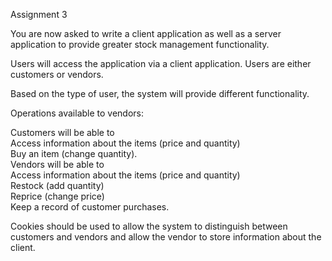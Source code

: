 Assignment 3

You are now asked to write a client application as well as a server application to provide greater stock management functionality.

Users will access the application via a client application. Users are either customers or vendors.

Based on the type of user, the system will provide different functionality.

Operations available to vendors:

Customers will be able to\
  Access information about the items (price and quantity)\
  Buy an item (change quantity).\
Vendors will be able to\
  Access information about the items (price and quantity)\
  Restock (add quantity)\
  Reprice (change price)\
  Keep a record of customer purchases.
  
Cookies should be used to allow the system to distinguish between customers and vendors and allow the vendor to store information about the client.
